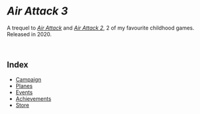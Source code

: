 # *Air Attack 3*

A trequel to *[Air Attack](https://en.wikipedia.org/wiki/AirAttack)* and *[Air Attack 2](https://en.wikipedia.org/wiki/AirAttack_2)*, 2 of my favourite childhood games. Released in 2020.

<br>

## Index

- [Campaign](campaign/readme.md)
- [Planes](planes/readme.md)
- [Events](events/readme.md)
- [Achievements](achievements.md)
- [Store](store.md)
